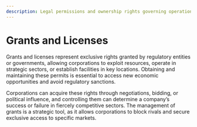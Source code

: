 ```yaml
---
description: Legal permissions and ownership rights governing operations.
---
```


# Grants and Licenses

Grants and licenses represent exclusive rights granted by regulatory entities or governments, allowing corporations to exploit resources, operate in strategic sectors, or establish facilities in key locations. Obtaining and maintaining these permits is essential to access new economic opportunities and avoid regulatory sanctions.

Corporations can acquire these rights through negotiations, bidding, or polítical influence, and controlling them can determine a company’s success or failure in fiercely competitive sectors. The management of grants is a strategic tool, as it allows corporations to block rivals and secure exclusive access to specific markets.
